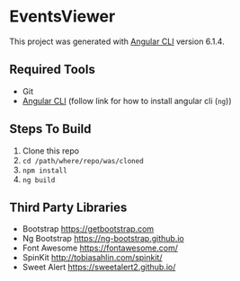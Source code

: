 # EventsViewer

This project was generated with [Angular CLI](https://github.com/angular/angular-cli) version 6.1.4.

## Required Tools

* Git
* [Angular CLI](https://github.com/angular/angular-cli) (follow link for how to install angular cli (`ng`))

## Steps To Build

1. Clone this repo
2. `cd /path/where/repo/was/cloned`
3. `npm install`
4. `ng build`

## Third Party Libraries

* Bootstrap https://getbootstrap.com
* Ng Bootstrap https://ng-bootstrap.github.io
* Font Awesome https://fontawesome.com/
* SpinKit http://tobiasahlin.com/spinkit/
* Sweet Alert https://sweetalert2.github.io/
